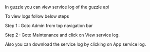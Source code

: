 
In guzzle you can view service log of the guzzle api 

To view logs follow below steps

Step 1 : Goto Admin from top navigation bar

Step 2 : Goto Maintenance and click on View service log.

Also you can download the service log by clicking on App service log.

